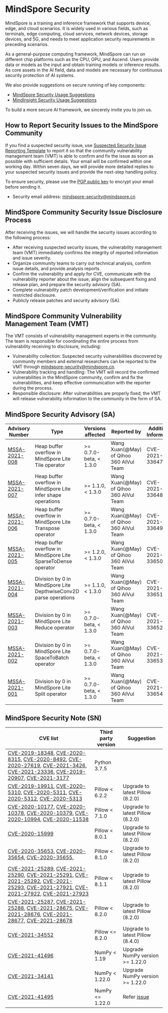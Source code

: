 # MindSpore Security

MindSpore is a training and inference framework that supports device, edge, and cloud scenarios. It is widely used in various fields, such as terminals, edge computing, cloud services, network devices, storage devices, and 5G, and needs to meet application security requirements in preceding scenarios.

As a general-purpose computing framework, MindSpore can run on different chip platforms such as the CPU, GPU, and Ascend. Users provide data or models as the input and obtain training models or inference results. As core assets in the AI field, data and models are necessary for continuous security protection of AI systems.

We also provide suggestions on secure running of key components:

+ [MindSpore Security Usage Suggestions](https://gitee.com/mindspore/mindspore/blob/master/SECURITY.md)
+ [MindInsight Security Usage Suggestions](https://gitee.com/mindspore/mindinsight/blob/master/SECURITY.md)

To build a more secure AI framework, we sincerely invite you to join us.

## How to Report Security Issues to the MindSpore Community

If you find a suspected security issue, use [Suspected Security Issue Reporting Template](https://gitee.com/mindspore/community/blob/master/security/template/report-template_en.md) to report it so that the community vulnerability management team (VMT) is able to confirm and fix the issue as soon as possible with sufficient details. Your email will be confirmed within one working day. Within seven days, we will provide more detailed replies to your suspected security issues and provide the next-step handling policy.

To ensure security, please use the [PGP public key](https://gitee.com/mindspore/community/blob/master/security/public_key_securities.asc) to encrypt your email before sending it.

+ Security email address: <mindspore-security@mindspore.cn>

## MindSpore Community Security Issue Disclosure Process

After receiving the issues, we will handle the security issues according to the following process:

+ After receiving suspected security issues, the vulnerability management team (VMT) immediately confirms the integrity of reported information and issue severity.
+ Organize community teams to carry out technical analysis, confirm issue details, and provide analysis reports.
+ Confirm the vulnerability and apply for CVE, communicate with the vulnerability reporter about the issue, align the subsequent fixing and release plan, and prepare the security advisory (SA).
+ Complete vulnerability patch development/verification and initiate restricted disclosure.
+ Publicly release patches and security advisory (SA).

## MindSpore Community Vulnerability Management Team (VMT)

The VMT consists of vulnerability management experts in the community. The team is responsible for coordinating the entire process from vulnerability receiving to disclosure, including:

+ Vulnerability collection: Suspected security vulnerabilities discovered by community members and external researchers can be reported to the VMT through <mindspore-security@mindspore.cn>.
+ Vulnerability tracking and handling: The VMT will record the confirmed vulnerabilities in the MindSpore community, confirm and fix the vulnerabilities, and keep effective communication with the reporter during the process.
+ Responsible disclosure: After vulnerabilities are properly fixed, the VMT will release vulnerability information to the community in the form of SA.

## MindSpore Security Advisory (SA)

| Advisory Number | Type | Versions affected | Reported by | Additional Information |
|  ---   | ----        | ---  | ---    | ---     |
| [MSSA-2021-008](https://gitee.com/mindspore/community/blob/master/security/security_advisory_list/mssa-2021-008_en.md) | Heap buffer overflow in MindSpore Lite Tile operator | >= 0.7.0-beta, < 1.3.0 | Wang Xuan(@May) of Qihoo 360 AIVul Team | CVE-2021-33647 |  |
| [MSSA-2021-007](https://gitee.com/mindspore/community/blob/master/security/security_advisory_list/mssa-2021-007_en.md) | Heap buffer overflow in MindSpore Lite infer shape operations | >= 1.1.0, < 1.3.0 | Wang Xuan(@May) of Qihoo 360 AIVul Team | CVE-2021-33648 |  |
| [MSSA-2021-006](https://gitee.com/mindspore/community/blob/master/security/security_advisory_list/mssa-2021-006_en.md) | Heap buffer overflow in MindSpore Lite Transpose operator | >= 0.7.0-beta, < 1.3.0 | Wang Xuan(@May) of Qihoo 360 AIVul Team | CVE-2021-33649 |  |
| [MSSA-2021-005](https://gitee.com/mindspore/community/blob/master/security/security_advisory_list/mssa-2021-005_en.md) | Heap buffer overflow in MindSpore Lite SparseToDense operator | >= 1.2.0, < 1.3.0 | Wang Xuan(@May) of Qihoo 360 AIVul Team | CVE-2021-33650 |  |
| [MSSA-2021-004](https://gitee.com/mindspore/community/blob/master/security/security_advisory_list/mssa-2021-004_en.md) | Division by 0 in MindSpore Lite DepthwiseConv2D parse operations | >= 1.1.0, < 1.3.0 | Wang Xuan(@May) of Qihoo 360 AIVul Team | CVE-2021-33651 |  |
| [MSSA-2021-003](https://gitee.com/mindspore/community/blob/master/security/security_advisory_list/mssa-2021-003_en.md) | Division by 0 in MindSpore Lite Reduce operator | >= 0.7.0-beta, < 1.3.0 | Wang Xuan(@May) of Qihoo 360 AIVul Team | CVE-2021-33652 |  |
| [MSSA-2021-002](https://gitee.com/mindspore/community/blob/master/security/security_advisory_list/mssa-2021-002_en.md) | Division by 0 in MindSpore Lite SpaceToBatch operator | >= 0.7.0-beta, < 1.3.0 | Wang Xuan(@May) of Qihoo 360 AIVul Team | CVE-2021-33653 |  |
| [MSSA-2021-001](https://gitee.com/mindspore/community/blob/master/security/security_advisory_list/mssa-2021-001_en.md) | Division by 0 in MindSpore Lite Split operator | >= 0.7.0-beta, < 1.3.0 | Wang Xuan(@May) of Qihoo 360 AIVul Team | CVE-2021-33654 |  |

## MindSpore Security Note (SN)

| CVE list | Third party version | Suggestion |
|  ----    | ----      | ----               |
| [CVE-2019-18348](https://nvd.nist.gov/vuln/detail/CVE-2019-18348), [CVE-2020-8315](https://nvd.nist.gov/vuln/detail/CVE-2020-8315), [CVE-2020-8492](https://nvd.nist.gov/vuln/detail/CVE-2020-8492), [CVE-2020-27619](https://nvd.nist.gov/vuln/detail/CVE-2020-27619), [CVE-2021-3426](https://nvd.nist.gov/vuln/detail/CVE-2021-3426), [CVE-2021-23336](https://nvd.nist.gov/vuln/detail/CVE-2021-23336), [CVE-2019-20907](https://nvd.nist.gov/vuln/detail/CVE-2019-20907), [CVE-2021-3177](https://nvd.nist.gov/vuln/detail/CVE-2021-3177) | Python 3.7.5 |   |
| [CVE-2019-19911](https://nvd.nist.gov/vuln/detail/CVE-2019-19911), [CVE-2020-5310](https://nvd.nist.gov/vuln/detail/CVE-2020-5310), [CVE-2020-5311](https://nvd.nist.gov/vuln/detail/CVE-2020-5311), [CVE-2020-5312](https://nvd.nist.gov/vuln/detail/CVE-2020-5312), [CVE-2020-5313](https://nvd.nist.gov/vuln/detail/CVE-2020-5313) | Pillow < 6.2.2 | Upgrade to latest Pillow (8.2.0) |
| [CVE-2020-10177](https://nvd.nist.gov/vuln/detail/CVE-2020-10177), [CVE-2020-10378](https://nvd.nist.gov/vuln/detail/CVE-2020-10378), [CVE-2020-10379](https://nvd.nist.gov/vuln/detail/CVE-2020-10379), [CVE-2020-10994](https://nvd.nist.gov/vuln/detail/CVE-2020-10994), [CVE-2020-11538](https://nvd.nist.gov/vuln/detail/CVE-2020-11538) | Pillow < 7.1.0 | Upgrade to latest Pillow (8.2.0) |
| [CVE-2020-15999](https://nvd.nist.gov/vuln/detail/CVE-2020-15999) | Pillow < 8.0.1 | Upgrade to latest Pillow (8.2.0) |
| [CVE-2020-35653](https://nvd.nist.gov/vuln/detail/CVE-2020-35653), [CVE-2020-35654](https://nvd.nist.gov/vuln/detail/CVE-2020-35654), [CVE-2020-35655](https://nvd.nist.gov/vuln/detail/CVE-2020-35655),   | Pillow < 8.1.0 | Upgrade to latest Pillow (8.2.0) |
| [CVE-2021-25289](https://nvd.nist.gov/vuln/detail/CVE-2021-25289), [CVE-2021-25290](https://nvd.nist.gov/vuln/detail/CVE-2021-25290), [CVE-2021-25291](https://nvd.nist.gov/vuln/detail/CVE-2021-25291), [CVE-2021-25292](https://nvd.nist.gov/vuln/detail/CVE-2021-25292), [CVE-2021-25293](https://nvd.nist.gov/vuln/detail/CVE-2021-25293), [CVE-2021-27921](https://nvd.nist.gov/vuln/detail/CVE-2021-27921), [CVE-2021-27922](https://nvd.nist.gov/vuln/detail/CVE-2021-27922), [CVE-2021-27923](https://nvd.nist.gov/vuln/detail/CVE-2021-27923)  | Pillow < 8.1.1 | Upgrade to latest Pillow (8.2.0) |
| [CVE-2021-25287](https://nvd.nist.gov/vuln/detail/CVE-2021-25287), [CVE-2021-25288](https://nvd.nist.gov/vuln/detail/CVE-2021-25288), [CVE-2021-28675](https://nvd.nist.gov/vuln/detail/CVE-2021-28675), [CVE-2021-28676](https://nvd.nist.gov/vuln/detail/CVE-2021-28676), [CVE-2021-28677](https://nvd.nist.gov/vuln/detail/CVE-2021-28677), [CVE-2021-28678](https://nvd.nist.gov/vuln/detail/CVE-2021-28678) | Pillow < 8.2.0 | Upgrade to latest Pillow (8.2.0) |
| [CVE-2021-34552](https://nvd.nist.gov/vuln/detail/CVE-2021-34552) | Pillow <= 8.2.0 | Upgrade to latest Pillow (8.4.0) |
| [CVE-2021-41496](https://nvd.nist.gov/vuln/detail/CVE-2021-41496) | NumPy < 1.19 | Upgrade NumPy version >= 1.22.0 |
| [CVE-2021-34141](https://nvd.nist.gov/vuln/detail/CVE-2021-34141) | NumPy < 1.22.0 | Upgrade NumPy version >= 1.22.0 |
| [CVE-2021-41495](https://nvd.nist.gov/vuln/detail/CVE-2021-41495) | NumPy <= 1.22.0 | Refer [issue](https://gitee.com/mindspore/mindspore/issues/I4NRZ9?from=project-issue) |


